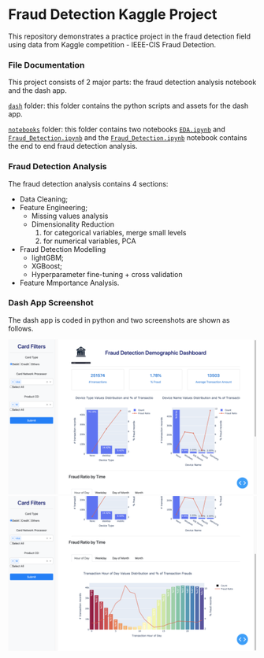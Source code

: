 # Fraud Detection Kaggle Project
This repository demonstrates a practice project in the fraud detection field using data from Kaggle competition - IEEE-CIS Fraud Detection.

### File Documentation

This project consists of 2 major parts: the fraud detection analysis notebook and the dash app. 

[`dash`](https://github.com/lichunxiao9501/Fraud_Detection_Kaggle_Project/tree/main/dash) folder: this folder contains the python scripts and assets for the dash app.

[`notebooks`](https://github.com/lichunxiao9501/Fraud_Detection_Kaggle_Project/tree/main/notebooks) folder: this folder contains two notebooks [`EDA.ipynb`](https://github.com/lichunxiao9501/Fraud_Detection_Kaggle_Project/blob/main/notebooks/EDA.ipynb) and [`Fraud_Detection.ipynb`](https://github.com/lichunxiao9501/Fraud_Detection_Kaggle_Project/blob/main/notebooks/Fraud%20Detection.ipynb) and the [`Fraud_Detection.ipynb`](https://github.com/lichunxiao9501/Fraud_Detection_Kaggle_Project/blob/main/notebooks/Fraud%20Detection.ipynb) notebook contains the end to end fraud detection analysis.

### Fraud Detection Analysis

The fraud detection analysis contains 4 sections: 
* Data Cleaning; 
* Feature Engineering;
  - Missing values analysis
  - Dimensionality Reduction 
      1. for categorical variables, merge small levels 
      2. for numerical variables, PCA
* Fraud Detection Modelling
  - lightGBM;
  - XGBoost;
  - Hyperparameter fine-tuning + cross validation
* Feature Mmportance Analysis. 

### Dash App Screenshot

The dash app is coded in python and two screenshots are shown as follows.

![Screen Shot 1](/images/dash_screen_shot1.png)
![Screen Shot 2](/images/dash_screen_shot2.png)
